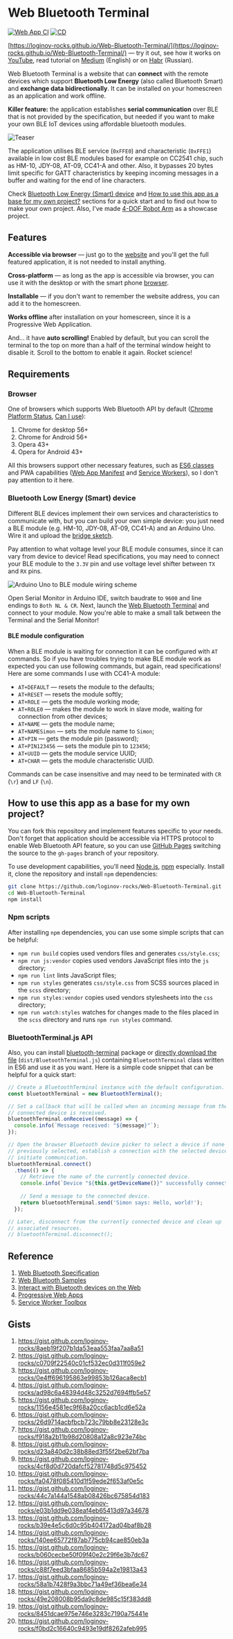 # Web Bluetooth Terminal

[![Web App CI](https://github.com/loginov-rocks/Web-Bluetooth-Terminal/actions/workflows/web-app-ci.yml/badge.svg)](https://github.com/loginov-rocks/Web-Bluetooth-Terminal/actions/workflows/web-app-ci.yml)
[![CD](https://github.com/loginov-rocks/Web-Bluetooth-Terminal/actions/workflows/cd.yml/badge.svg)](https://github.com/loginov-rocks/Web-Bluetooth-Terminal/actions/workflows/cd.yml)

[https://loginov-rocks.github.io/Web-Bluetooth-Terminal/](https://loginov-rocks.github.io/Web-Bluetooth-Terminal/) — try
it out, see how it works on [YouTube](https://www.youtube.com/watch?v=BNXN_931W_M), read tutorial on
[Medium](https://loginov-rocks.medium.com/how-to-make-a-web-app-for-your-own-bluetooth-low-energy-device-arduino-2af8d16fdbe8)
(English) or on [Habr](https://habr.com/ru/articles/339146/) (Russian).

Web Bluetooth Terminal is a website that can **connect** with the remote devices which support **Bluetooth Low Energy**
(also called Bluetooth Smart) and **exchange data bidirectionally**. It can be installed on your homescreen as an
application and work offline.

**Killer feature:** the application establishes **serial communication** over BLE that is not provided by the
specification, but needed if you want to make your own BLE IoT devices using affordable bluetooth modules.

![Teaser](https://raw.githubusercontent.com/loginov-rocks/Web-Bluetooth-Terminal/main/docs/Teaser.png)

The application utilises BLE service (`0xFFE0`) and characteristic (`0xFFE1`) available in low cost BLE modules based
for example on CC2541 chip, such as HM-10, JDY-08, AT-09, CC41-A and other. Also, it bypasses 20 bytes limit specific
for GATT characteristics by keeping incoming messages in a buffer and waiting for the end of line characters.

Check [Bluetooth Low Energy (Smart) device](#bluetooth-low-energy-smart-device) and
[How to use this app as a base for my own project?](#how-to-use-this-app-as-a-base-for-my-own-project)
sections for a quick start and to find out how to make your own project. Also, I've made
[4-DOF Robot Arm](https://github.com/loginov-rocks/4-DOF-Robot-Arm) as a showcase project.

## Features

**Accessible via browser** — just go to the [website](https://loginov-rocks.github.io/Web-Bluetooth-Terminal/) and
you'll get the full featured application, it is not needed to install anything.

**Cross-platform** — as long as the app is accessible via browser, you can use it with the desktop or with the smart
phone [browser](#browser).

**Installable** — if you don't want to remember the website address, you can add it to the homescreen.

**Works offline** after installation on your homescreen, since it is a Progressive Web Application.

And... it have **auto scrolling!** Enabled by default, but you can scroll the terminal to the top on more than a half of
the terminal window height to disable it. Scroll to the bottom to enable it again. Rocket science!

## Requirements

### Browser

One of browsers which supports Web Bluetooth API by default
([Chrome Platform Status](https://chromestatus.com/feature/5264933985976320),
[Can I use](https://caniuse.com/web-bluetooth)):

1. Chrome for desktop 56+
2. Chrome for Android 56+
3. Opera 43+
4. Opera for Android 43+

All this browsers support other necessary features, such as [ES6 classes](https://caniuse.com/es6-class) and PWA
capabilities ([Web App Manifest](https://caniuse.com/sr_web-app-manifest) and
[Service Workers](https://caniuse.com/serviceworkers)), so I don't pay attention to it here.

### Bluetooth Low Energy (Smart) device

Different BLE devices implement their own services and characteristics to communicate with, but you can build your own
simple device: you just need a BLE module (e.g. HM-10, JDY-08, AT-09, CC41-A) and an Arduino Uno. Wire it and upload the
[bridge sketch](https://github.com/loginov-rocks/Web-Bluetooth-Terminal/blob/main/firmware/Arduino-Bridge/Arduino-Bridge.ino).

Pay attention to what voltage level your BLE module consumes, since it can vary from device to device! Read
specifications, you may need to connect your BLE module to the `3.3V` pin and use voltage level shifter between `TX` and
`RX` pins.

![Arduino Uno to BLE module wiring scheme](https://raw.githubusercontent.com/loginov-rocks/Web-Bluetooth-Terminal/main/firmware/Arduino-Bridge/Scheme.png)

Open Serial Monitor in Arduino IDE, switch baudrate to `9600` and line endings to `Both NL & CR`. Next, launch the
[Web Bluetooth Terminal](https://loginov-rocks.github.io/Web-Bluetooth-Terminal/) and connect to your module. Now you're
able to make a small talk between the Terminal and the Serial Monitor!

#### BLE module configuration

When a BLE module is waiting for connection it can be configured with `AT` commands. So if you have troubles trying to
make BLE module work as expected you can use following commands, but again, read specifications! Here are some commands
I use with CC41-A module:

* `AT+DEFAULT` — resets the module to the defaults;
* `AT+RESET` — resets the module softly;
* `AT+ROLE` — gets the module working mode;
* `AT+ROLE0` — makes the module to work in slave mode, waiting for connection from other devices;
* `AT+NAME` — gets the module name;
* `AT+NAMESimon` — sets the module name to `Simon`;
* `AT+PIN` — gets the module pin (password);
* `AT+PIN123456` — sets the module pin to `123456`;
* `AT+UUID` — gets the module service UUID;
* `AT+CHAR` — gets the module characteristic UUID.

Commands can be case insensitive and may need to be terminated with `CR` (`\r`) and `LF` (`\n`).

## How to use this app as a base for my own project?

You can fork this repository and implement features specific to your needs. Don't forget that application should be
accessible via HTTPS protocol to enable Web Bluetooth API feature, so you can use
[GitHub Pages](https://pages.github.com) switching the source to the `gh-pages` branch of your repository.

To use development capabilities, you'll need [Node.js](https://nodejs.org), [npm](https://www.npmjs.com) especially.
Install it, clone the repository and install `npm` dependencies:

```sh
git clone https://github.com/loginov-rocks/Web-Bluetooth-Terminal.git
cd Web-Bluetooth-Terminal
npm install
```

### Npm scripts

After installing `npm` dependencies, you can use some simple scripts that can be helpful:

* `npm run build` copies used vendors files and generates `css/style.css`;
* `npm run js:vendor` copies used vendors JavaScript files into the `js` directory;
* `npm run lint` lints JavaScript files;
* `npm run styles` generates `css/style.css` from SCSS sources placed in the `scss` directory;
* `npm run styles:vendor` copies used vendors stylesheets into the `css` directory;
* `npm run watch:styles` watches for changes made to the files placed in the `scss` directory and runs `npm run styles`
command.

### BluetoothTerminal.js API

Also, you can install [bluetooth-terminal](https://github.com/loginov-rocks/bluetooth-terminal) package or
[directly download the file](https://www.npmjs.com/package/bluetooth-terminal?activeTab=code) (`dist/BluetoothTerminal.js`)
containing `BluetoothTerminal` class written in ES6 and use it as you want. Here is a simple code snippet that can be
helpful for a quick start:

```js
// Create a BluetoothTerminal instance with the default configuration.
const bluetoothTerminal = new BluetoothTerminal();

// Set a callback that will be called when an incoming message from the
// connected device is received.
bluetoothTerminal.onReceive((message) => {
  console.info(`Message received: "${message}"`);
});

// Open the browser Bluetooth device picker to select a device if none was
// previously selected, establish a connection with the selected device, and
// initiate communication.
bluetoothTerminal.connect()
  .then(() => {
    // Retrieve the name of the currently connected device.
    console.info(`Device "${this.getDeviceName()}" successfully connected`);
    
    // Send a message to the connected device.
    return bluetoothTerminal.send('Simon says: Hello, world!');
  });

// Later, disconnect from the currently connected device and clean up
// associated resources.
// bluetoothTerminal.disconnect();
```

## Reference

1. [Web Bluetooth Specification](https://webbluetoothcg.github.io/web-bluetooth/)
2. [Web Bluetooth Samples](https://googlechrome.github.io/samples/web-bluetooth/)
3. [Interact with Bluetooth devices on the Web](https://developer.chrome.com/docs/capabilities/bluetooth)
4. [Progressive Web Apps](https://web.dev/explore/progressive-web-apps)
5. [Service Worker Toolbox](https://github.com/GoogleChromeLabs/sw-toolbox/)

## Gists

1. https://gist.github.com/loginov-rocks/8aeb19f207b1da53eaa553faa7aa8a51
2. https://gist.github.com/loginov-rocks/c0709f22540c01cf532ec0d311f059e2
3. https://gist.github.com/loginov-rocks/0e4ff696195863e99853b126aca8ecb1
4. https://gist.github.com/loginov-rocks/ad98c6a48394d48c3252d7694ffb5e57
5. https://gist.github.com/loginov-rocks/1156e4581ec9f68a20cc6acb1cd6e52a
6. https://gist.github.com/loginov-rocks/26d9714acbfbcb723c79bb8e23128e3c
7. https://gist.github.com/loginov-rocks/f918a2b11b98d20808a12a8c923e74bc
8. https://gist.github.com/loginov-rocks/d23a840d2c38b88ed3f55f2be62bf7ba
9. https://gist.github.com/loginov-rocks/4cf8d0d720dafcf52781748d5c975452
10. https://gist.github.com/loginov-rocks/fa0478f085410d1f59ede2f653af0e5c
11. https://gist.github.com/loginov-rocks/44c7a144a1548ab08426bc675854d183
12. https://gist.github.com/loginov-rocks/e03b1dd9e038eaf4eb65413d97a34678
13. https://gist.github.com/loginov-rocks/b39e4e5c6d0c95b404172ad04baf8b28
14. https://gist.github.com/loginov-rocks/140ee65772f87ab775cb94cae850eb3a
15. https://gist.github.com/loginov-rocks/b060cecbe50f09f40e2c29f6e3b7dc67
16. https://gist.github.com/loginov-rocks/c88f7eed3bfaa8685b594a2e19813a43
17. https://gist.github.com/loginov-rocks/58a1b7428f9a3bbc71a49ef36bea6e34
18. https://gist.github.com/loginov-rocks/49e208008b95da9c8de985c15f383dd8
19. https://gist.github.com/loginov-rocks/8451dcae975e746e3283c7190a75441e
20. https://gist.github.com/loginov-rocks/f0bd2c16640c9493e19df8262afeb995
